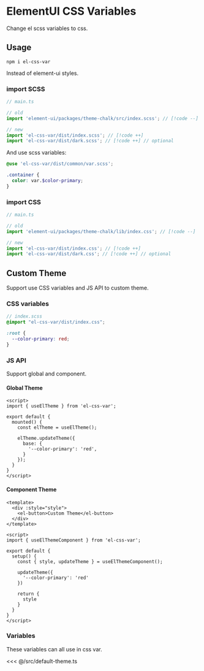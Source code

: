 # ElementUI CSS Variables

Change el scss variables to css.

## Usage

```shell
npm i el-css-var
```

Instead of element-ui styles.

### import SCSS

```ts
// main.ts

// old
import 'element-ui/packages/theme-chalk/src/index.scss'; // [!code --]

// new
import 'el-css-var/dist/index.scss'; // [!code ++]
import 'el-css-var/dist/dark.scss'; // [!code ++] // optional
```

And use scss variables:

```scss
@use 'el-css-var/dist/common/var.scss';

.container {
  color: var.$color-primary;
}
```

### import CSS

```ts
// main.ts

// old
import 'element-ui/packages/theme-chalk/lib/index.css'; // [!code --]

// new
import 'el-css-var/dist/index.css'; // [!code ++]
import 'el-css-var/dist/dark.css'; // [!code ++] // optional
```

## Custom Theme

Support use CSS variables and JS API to custom theme.

### CSS variables

```scss
// index.scss
@import "el-css-var/dist/index.css";

:root {
  --color-primary: red;
}
```

### JS API

Support global and component.

#### Global Theme

```vue
<script>
import { useElTheme } from 'el-css-var';

export default {
  mounted() {
    const elTheme = useElTheme();

    elTheme.updateTheme({
      base: {
        '--color-primary': 'red',
      }
    });
  }
}
</script>
```

#### Component Theme

```vue
<template>
  <div :style="style">
    <el-button>Custom Theme</el-button>
  </div>
</template>

<script>
import { useElThemeComponent } from 'el-css-var';

export default {
  setup() {
    const { style, updateTheme } = useElThemeComponent();

    updateTheme({
      '--color-primary': 'red'
    })
    
    return {
      style
    }
  }
}
</script>
```

### Variables

These variables can all use in css var.

<<< @/src/default-theme.ts